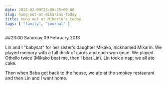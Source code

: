 ```yaml
---
date: 2013-02-09T23:00:25+09:00
slug: hung-out-at-mikarins-today
title: hung out at Mikarin's today
tags: [ "family", "journal" ]
---
```


##23:00 Saturday 09 February 2013

Lin and I "babysat" for her sister's daughter Mikako, nicknamed Mikarin. We played memory with a full deck of cards and each won once. We played Othello twice (Mikako beat me, then I beat Lin). Lin took a nap; we all ate cake.

Then when Baba got back to the house, we ate at the smokey restaurant and then Lin and I went home.
